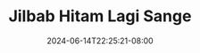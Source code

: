 --- 
title: "Jilbab Hitam Lagi Sange"
description: "nonton   Jilbab Hitam Lagi Sange   full terbaru"
date: 2024-06-14T22:25:21-08:00
file_code: "jxzt5onk06ni"
draft: false
cover: "k5alg4yn20626dha.jpg"
tags: ["Jilbab", "Hitam", "Lagi", "Sange", "bokep-indo", "bokep-viral", "bokep-ig"]
length: 157
fld_id: "1235739"
foldername: "Asupan Hijab"
categories: ["Asupan Hijab"]
views: 40
---